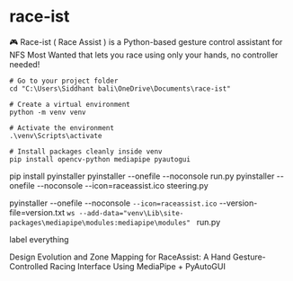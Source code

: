 # race-ist
🎮 Race-ist ( Race Assist ) is a Python-based gesture control assistant for NFS Most Wanted that lets you race using only your hands, no controller needed!

```batch
# Go to your project folder
cd "C:\Users\Siddhant bali\OneDrive\Documents\race-ist"

# Create a virtual environment
python -m venv venv

# Activate the environment
.\venv\Scripts\activate

# Install packages cleanly inside venv
pip install opencv-python mediapipe pyautogui

```
pip install pyinstaller
pyinstaller --onefile --noconsole run.py
pyinstaller --onefile --noconsole --icon=raceassist.ico steering.py


pyinstaller --onefile --noconsole `
--icon=raceassist.ico `
--version-file=version.txt `ws
--add-data="venv\Lib\site-packages\mediapipe\modules:mediapipe\modules" `
run.py


label everything


Design Evolution and Zone Mapping for RaceAssist: A Hand Gesture-Controlled Racing Interface Using MediaPipe + PyAutoGUI